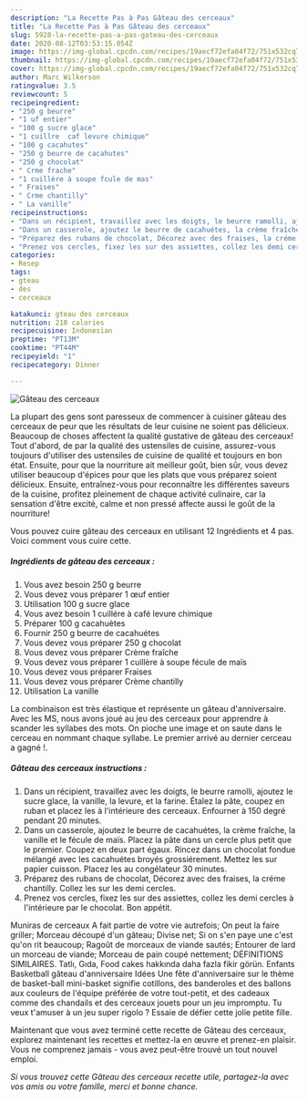 ```yaml
---
description: "La Recette Pas à Pas Gâteau des cerceaux"
title: "La Recette Pas à Pas Gâteau des cerceaux"
slug: 5928-la-recette-pas-a-pas-gateau-des-cerceaux
date: 2020-08-12T03:53:15.054Z
image: https://img-global.cpcdn.com/recipes/19aecf72efa04f72/751x532cq70/gateau-des-cerceaux-photo-principale-de-la-recette.jpg
thumbnail: https://img-global.cpcdn.com/recipes/19aecf72efa04f72/751x532cq70/gateau-des-cerceaux-photo-principale-de-la-recette.jpg
cover: https://img-global.cpcdn.com/recipes/19aecf72efa04f72/751x532cq70/gateau-des-cerceaux-photo-principale-de-la-recette.jpg
author: Marc Wilkerson
ratingvalue: 3.5
reviewcount: 5
recipeingredient:
- "250 g beurre"
- "1 uf entier"
- "100 g sucre glace"
- "1 cuillre  caf levure chimique"
- "100 g cacahutes"
- "250 g beurre de cacahutes"
- "250 g chocolat"
- " Crme frache"
- "1 cuillère à soupe fcule de mas"
- " Fraises"
- " Crme chantilly"
- " La vanille"
recipeinstructions:
- "Dans un récipient, travaillez avec les doigts, le beurre ramolli, ajoutez le sucre glace, la vanille, la levure, et la farine. Étalez la pâte, coupez en ruban et placez les à l&#39;intérieure des cerceaux. Enfourner à 150 degré pendant 20 minutes."
- "Dans un casserole, ajoutez le beurre de cacahuétes, la crème fraîche, la vanille et le fécule de maïs. Placez la pâte dans un cercle plus petit que le premier. Coupez en deux part égaux. Rincez dans un chocolat fondue mélangé avec les cacahuétes broyés grossiérement. Mettez les sur papier cuisson. Placez les au congélateur 30 minutes."
- "Préparez des rubans de chocolat, Décorez avec des fraises, la créme chantilly. Collez les sur les demi cercles."
- "Prenez vos cercles, fixez les sur des assiettes, collez les demi cercles à l&#39;intérieure par le chocolat. Bon appétit."
categories:
- Resep
tags:
- gteau
- des
- cerceaux

katakunci: gteau des cerceaux 
nutrition: 210 calories
recipecuisine: Indonesian
preptime: "PT13M"
cooktime: "PT44M"
recipeyield: "1"
recipecategory: Dinner

---
```



![Gâteau des cerceaux](https://img-global.cpcdn.com/recipes/19aecf72efa04f72/751x532cq70/gateau-des-cerceaux-photo-principale-de-la-recette.jpg)

La plupart des gens sont paresseux de commencer à cuisiner gâteau des cerceaux de peur que les résultats de leur cuisine ne soient pas délicieux. Beaucoup de choses affectent la qualité gustative de gâteau des cerceaux! Tout d'abord, de par la qualité des ustensiles de cuisine, assurez-vous toujours d'utiliser des ustensiles de cuisine de qualité et toujours en bon état. Ensuite, pour que la nourriture ait meilleur goût, bien sûr, vous devez utiliser beaucoup d'épices pour que les plats que vous préparez soient délicieux. Ensuite, entraînez-vous pour reconnaître les différentes saveurs de la cuisine, profitez pleinement de chaque activité culinaire, car la sensation d'être excité, calme et non pressé affecte aussi le goût de la nourriture!

<!--inarticleads1-->

Vous pouvez cuire gâteau des cerceaux en utilisant 12 Ingrédients et 4 pas. Voici comment vous cuire cette.

##### Ingrédients de gâteau des cerceaux :

1. Vous avez besoin 250 g beurre
1. Vous devez vous préparer 1 œuf entier
1. Utilisation 100 g sucre glace
1. Vous avez besoin 1 cuillére à café levure chimique
1. Préparer 100 g cacahuètes
1. Fournir 250 g beurre de cacahuétes
1. Vous devez vous préparer 250 g chocolat
1. Vous devez vous préparer  Crème fraîche
1. Vous devez vous préparer 1 cuillère à soupe fécule de maïs
1. Vous devez vous préparer  Fraises
1. Vous devez vous préparer  Crème chantilly
1. Utilisation  La vanille


La combinaison est très élastique et représente un gâteau d&#39;anniversaire. Avec les MS, nous avons joué au jeu des cerceaux pour apprendre à scander les syllabes des mots. On pioche une image et on saute dans le cerceau en nommant chaque syllabe. Le premier arrivé au dernier cerceau a gagné !. 

<!--inarticleads2-->

##### Gâteau des cerceaux instructions :

1. Dans un récipient, travaillez avec les doigts, le beurre ramolli, ajoutez le sucre glace, la vanille, la levure, et la farine. Étalez la pâte, coupez en ruban et placez les à l&#39;intérieure des cerceaux. Enfourner à 150 degré pendant 20 minutes.
1. Dans un casserole, ajoutez le beurre de cacahuétes, la crème fraîche, la vanille et le fécule de maïs. Placez la pâte dans un cercle plus petit que le premier. Coupez en deux part égaux. Rincez dans un chocolat fondue mélangé avec les cacahuétes broyés grossiérement. Mettez les sur papier cuisson. Placez les au congélateur 30 minutes.
1. Préparez des rubans de chocolat, Décorez avec des fraises, la créme chantilly. Collez les sur les demi cercles.
1. Prenez vos cercles, fixez les sur des assiettes, collez les demi cercles à l&#39;intérieure par le chocolat. Bon appétit.


Muniras de cerceaux A fait partie de votre vie autrefois; On peut la faire griller; Morceau découpé d&#39;un gâteau; Divise net; Si on s&#39;en paye une c&#39;est qu&#39;on rit beaucoup; Ragoût de morceaux de viande sautés; Entourer de lard un morceau de viande; Morceau de pain coupé nettement; DÉFINITIONS SIMILAIRES. Tatlı, Gıda, Food cakes hakkında daha fazla fikir görün. Enfants Basketball gâteau d&#39;anniversaire Idées Une fête d&#39;anniversaire sur le thème de basket-ball mini-basket signifie cotillons, des banderoles et des ballons aux couleurs de l&#39;équipe préférée de votre tout-petit, et des cadeaux comme des chandails et des cerceaux jouets pour un jeu impromptu. Tu veux t&#39;amuser à un jeu super rigolo ? Essaie de défier cette jolie petite fille. 

<!--inarticleads1-->

<p>
Maintenant que vous avez terminé cette recette de Gâteau des cerceaux, explorez maintenant les recettes et mettez-la en œuvre et prenez-en plaisir. Vous ne comprenez jamais - vous avez peut-être trouvé un tout nouvel emploi.
</p>

<p>
<i>Si vous trouvez cette Gâteau des cerceaux recette utile, partagez-la avec vos amis ou votre famille, merci et bonne chance.</i>
</p>
